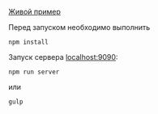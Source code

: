 [Живой пример](https://paveldymkov.github.io/minesweeper/ "Пример")

Перед запуском необходимо выполнить

`npm install`

Запуск сервера [localhost:9090](http://localhost:9090 "localhost:9090"):

`npm run server`

или

`gulp`
